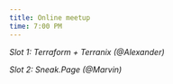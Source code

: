 ```yaml
---
title: Online meetup
time: 7:00 PM
---
```

*Slot 1: Terraform + Terranix (@Alexander)*

*Slot 2: Sneak.Page (@Marvin)*
